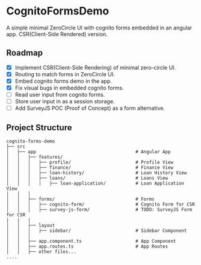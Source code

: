 # CognitoFormsDemo

A simple minimal ZeroCircle UI with cognito forms embedded in an angular app. CSR(Client-Side Rendered) version.

## Roadmap

- [x] Implement CSR(Client-Side Rendering) of minimal zero-circle UI.
- [x] Routing to match forms in ZeroCircle UI.
- [x] Embed cognito forms demo in the app.
- [x] Fix visual bugs in embedded cognito forms.
- [ ] Read user input from cognito forms.
- [ ] Store user input in as a session storage.
- [ ] Add SurveyJS POC (Proof of Concept) as a form alternative.

## Project Structure

```
cognito-forms-demo
├── src
│   ├── app                                     # Angular App
│   │   ├── features/
│   │   │   ├── profile/                        # Profile View
│   │   │   ├── finance/                        # Finance View
│   │   │   ├── loan-history/                   # Loan History View
│   │   │   ├── loans/                          # Loans View
│   │   │   |   ├── loan-application/           # Loan Application View
│   │   │   
│   │   ├── forms/                              # Forms
│   │   │   ├── cognito-form/                   # Cognito Form for CSR
│   │   │   ├── survey-js-form/                 # TODO: SurveyJS Form for CSR
|   |   |
│   │   ├── layout
│   │   │   ├── sidebar/                        # Sidebar Component
│   │   │
│   │   ├── app.component.ts                    # App Component
│   │   ├── app.routes.ts                       # App Routes
│   │   ├── other files...
....
```
